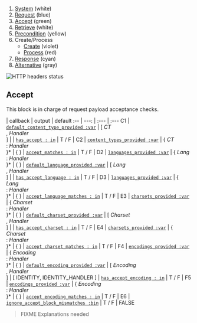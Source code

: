 1. [System](README_system.md) (white)
1. [Request](README_request.md) (blue)
1. [Accept](README_accept.md) (green)
1. [Retrieve](README_retrieve.md) (white)
1. [Precondition](README_precondition.md) (yellow)
1. Create/Process
    * [Create](README_create.md) (violet)
    * [Process](README_process.md) (red)
1. [Response](README_response.md) (cyan)
1. [Alternative](README_alternative.md) (gray)

![HTTP headers status](https://rawgithub.com/andreineculau/http-decision-diagram/master/v4/http-decision-diagram-v4.png)

## Accept

This block is in charge of request payload acceptance checks.

 | callback | output | default
:-- | ---: | :--- | :---
C1 | [`default_content_type_provided :var`](#default_content_type_provided-var) | [ *CT*<br>, *Handler*<br>] |
 | [`has_accept : in`](#has_accept--in) | T / F |
C2 | [`content_types_provided :var`](#content_types_provided-var) | { *CT*<br>: *Handler*<br>}\* | { }
 | [`accept_matches : in`](#accept_matches--in) | T / F |
D2 | [`languages_provided :var`](#languages_provided-var) | { *Lang*<br>: *Handler*<br>}\* | { }
 | [`default_language_provided :var`](#default_language_provided-var) | [ *Lang*<br>, *Handler*<br>] |
 | [`has_accept_language : in`](#has_accept_language--in) | T / F |
D3 | [`languages_provided :var`](#languages_provided-var) | { *Lang*<br>: *Handler*<br>}\* | { }
 | [`accept_language_matches : in`](#accept_language_matches--in) | T / F |
E3 | [`charsets_provided :var`](#charsets_provided-var) | { *Charset*<br>: *Handler*<br>}\* | { }
 | [`default_charset_provided :var`](#default_charset_provided-var) | [ *Charset*<br>, *Handler*<br>] |
 | [`has_accept_charset : in`](#has_accept_charset--in) | T / F |
E4 | [`charsets_provided :var`](#charsets_provided-var) | { *Charset*<br>: *Handler*<br>}\* | { }
 | [`accept_charset_matches : in`](#accept_charset_matches--in) | T / F |
F4 | [`encodings_provided :var`](#encodings_provided-var) | { *Encoding*<br>: *Handler*<br>}\* | { }
 | [`default_encoding_provided :var`](#default_encoding_provided-var) | [ *Encoding*<br>, *Handler*<br>] | [ IDENTITY, IDENTITY_HANDLER ]
 | [`has_accept_encoding : in`](#has_accept_encoding--in) | T / F |
F5 | [`encodings_provided :var`](#encodings_provided-var) | { *Encoding*<br>: *Handler*<br>}\* | { }
 | [`accept_encoding_matches : in`](#accept_encoding_matches--in) | T / F |
E6 | [`ignore_accept_block_mismatches :bin`](#ignore_accept_block_mismatches-bin) | T / F | FALSE

> FIXME Explanations needed
